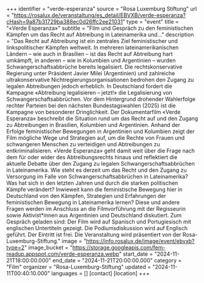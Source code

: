 +++
identifier = "verde-esperanza"
source = "Rosa Luxemburg Stiftung"
url = "https://rosalux.de/veranstaltung/es_detail/EBVXB/verde-esperanza?cHash=9a87b31729ba388ec0d26ffc2ee21031"
type = "event"
title = "«Verde Esperanza»"
subtitle = "Film und Gespräch zu den feministischen Kämpfen um das Recht auf Abtreibung in Lateinamerika und…"
description = "Das Recht auf Abtreibung ist ein zentrales Ziel feministischer und linkspolitischer Kämpfen weltweit. In mehreren lateinamerikanischen Ländern – wie auch in Brasilien – ist das Recht auf Abtreibung hart umkämpft, in anderen – wie in Kolumbien und Argentinien – wurden Schwangerschaftsabbrüche bereits legalisiert. Die rechtskonservative Regierung unter Präsident Javier Milei (Argentinien) und zahlreiche ultrakonservative Nichtregierungsorganisationen bedrohen den Zugang zu legalen Abtreibungen jedoch erheblich. In Deutschland fordert die Kampagne «Abtreibung legalisieren – jetzt!» die Legalisierung von Schwangerschaftsabbrüchen. Vor dem Hintergrund drohender Wahlerfolge rechter Parteien bei den nächsten Bundestagswahlen (2025) ist die Kampagne von besonderer Dringlichkeit. 
Der Dokumentarfilm «Verde Esperanza» beschreibt die Situation rund um das Recht auf und den Zugang zu Abtreibungen in Brasilien, Kolumbien und Argentinien. Anhand der Erfolge feministischer Bewegungen in Argentinien und Kolumbien zeigt der Film mögliche Wege und Strategien auf, um die Rechte von Frauen und schwangeren Menschen zu verteidigen und Abtreibungen zu entkriminalisieren. «Verde Esperanza» geht damit weit über die Frage nach dem für oder wider des Abtreibungsrechts hinaus und reflektiert die aktuelle Debatte über den Zugang zu legalen Schwangerschaftsabbrüchen in Lateinamerika. 
Wie steht es derzeit um das Recht und den Zugang zu Versorgung im Falle von Schwangerschaftsabbrüchen in Lateinamerika? Was hat sich in den letzten Jahren und durch die starken politischen Kämpfe verändert? Inwieweit kann die feministische Bewegung hier in Deutschland von den Kämpfen, Strategien und Erfahrungen der feministischen Bewegung in Lateinamerika lernen? Diese und andere Fragen werden im Anschluss an die Filmvorführung mit der Regisseurin sowie Aktivist*innen aus Argentinien und Deutschland diskutiert.
Zum Gespräch geladen sind:
Der Film wird auf Spanisch und Portugiesisch mit englischen Untertiteln gezeigt. Die Podiumsdiskussion wird auf Englisch geführt. Der Eintritt ist frei.
Die Veranstaltung wird präsentiert von der Rosa-Luxemburg-Stiftung."
image = "https://info.rosalux.de/image/event/ebvxb?type=2"
image_bucket = "https://storage.googleapis.com/fem-readup.appspot.com/verde-esperanza.webp"
start_date = "2024-11-21T18:00:00.000"
end_date = "2024-11-21T20:00:00.000"
category = "Film"
organizer = "Rosa-Luxemburg-Stiftung"
updated = "2024-11-11T00:40:10.000"
languages = []
[contact]
[location]
+++